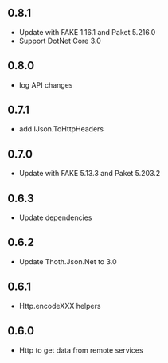 ## 0.8.1
* Update with FAKE 1.16.1 and Paket 5.216.0
* Support DotNet Core 3.0

## 0.8.0
* log API changes

## 0.7.1
* add IJson.ToHttpHeaders

## 0.7.0
* Update with FAKE 5.13.3 and Paket 5.203.2

## 0.6.3
* Update dependencies

## 0.6.2
* Update Thoth.Json.Net to 3.0

## 0.6.1
* Http.encodeXXX helpers

## 0.6.0
* Http to get data from remote services